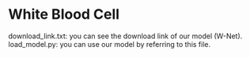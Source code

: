 # White Blood Cell
download_link.txt: you can see the download link of our model (W-Net).
load_model.py: you can use our model by referring to this file.

